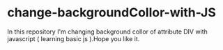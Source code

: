 # change-backgroundCollor-with-JS

In this repository I'm changing background collor of attribute DIV with javascript ( learning basic js ).Hope you like it.
